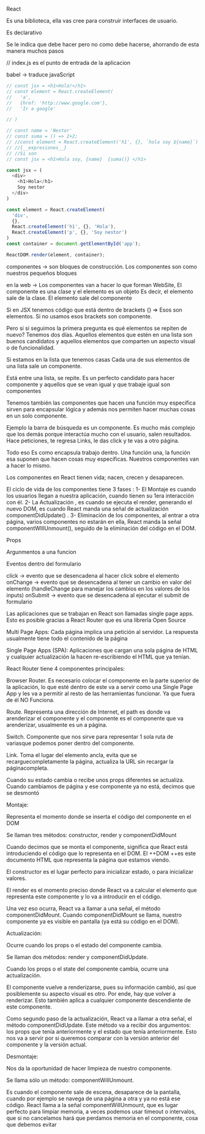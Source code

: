 React

Es una biblioteca, ella vas cree para construir interfaces de usuario.

Es declarativo

Se le indica que debe hacer pero no como debe hacerse, ahorrando de esta manera muchos pasos


//
index.js es el punto de entrada de la aplicacion 

babel -> traduce javaScript

```js
// const jsx = <h1>Hola!</h1>
// const element = React.createElement(
//   'a',
//   {href: 'http://www.google.com'},
//   'Ir a google'

// )

// const name = 'Nestor'
// const suma = () => 2+2;
// //const element = React.createElement('h1', {}, `hola soy ${name}`)
// //{__expresiones__}
// //Si son 
// const jsx = <h1>Hola soy, {name}  {suma()} </h1>

const jsx = (
  <div>
    <h1>Hola</h1>
    Soy nestor
  </div>
)

const element = React.createElement(
  'div',
  {},
  React.createElement('h1', {}, 'Hola'),
  React.createElement('p', {}, 'Soy nestor')
)
const container = document.getElementById('app');

ReactDOM.render(element, container);

```
componentes -> son bloques de construcción.
Los componentes son como nuestros pequeños bloques

en la web -> Los componentes van a hacer lo que forman WebSite, 
El componente es una clase y el elemento es un objeto Es decir, el elemento sale de la clase. El elemento sale del componente 

Si en JSX tenemos código que está dentro de brackets {} => Esos son elementos.
Si no usamos esos brackets son componente. 

Pero si si seguimos la primera pregunta es qué elementos se repiten de nuevo?
Tenemos dos días. Aquellos elementos que estén en una lista son buenos candidatos y aquellos elementos que comparten un aspecto visual o de funcionalidad. 

Si estamos en la lista que tenemos casas Cada una de sus elementos de una lista sale un componente. 

Está entre una lista, se repite. Es un perfecto candidato para hacer componente y aquellos que se vean igual y que trabaje igual son componentes

Tenemos también las componentes que hacen una función muy específica sirven para encapsular lógica y además nos permiten hacer muchas cosas en un solo componente. 

Ejemplo la barra de búsqueda es un componente. Es mucho más complejo que los demás porque interactúa mucho con el usuario, salen resultados. Hace peticiones, te regresa Links, le das click y te vas a otro página. 

Todo eso Es como encapsula trabajo dentro. Una función una, la función esa suponen que hacen cosas muy específicas. Nuestros componentes van a hacer lo mismo. 

Los componentes en React tienen vida; nacen, crecen y desaparecen.

El ciclo de vida de los componentes tiene 3 fases :
1- El Montaje es cuando los usuarios llegan a nuestra aplicación, cuando tienen su 1era interacción con él.
2- La Actualización , es cuando se ejecuta el render, generando el nuevo DOM, es cuando React manda una señal de actualización componentDidUpdate() .
3- Eliminación de los componentes, al entrar a otra página, varios componentes no estarán en ella, React manda la señal componentWIllUnmount(), seguido de la eliminación del código en el DOM.

Props

Argunmentos a una funcion

Eventos dentro del formulario

click -> evento que se desencadena al hacer click sobre el elemento
onChange -> evento que se desencadena al tener un cambio en valor del elemento (handleChange para manejar los cambios en los valores de los inputs)
onSubmit -> evento que se desencadena al ejecutar el submit de formulario

Las aplicaciones que se trabajan en React son llamadas single page apps. Esto es posible gracias a React Router que es una librería Open Source

Multi Page Apps: Cada página implica una petición al servidor. La respuesta usualmente tiene todo el contenido de la página

Single Page Apps (SPA): Aplicaciones que cargan una sola página de HTML y cualquier actualización la hacen re-escribiendo el HTML que ya tenían.

React Router tiene 4 componentes principales:

Browser Router. Es necesario colocar el componente en la parte superior de la aplicación, lo que esté dentro de este va a servir como una Single Page App y les va a permitir al resto de las herramientas funcionar. Ya que fuera de él NO Funciona.

Route. Representa una dirección de Internet, el path es donde va arenderizar el componente y el componente es el componente que va arenderizar, usualmente es un a página.

Switch. Componente que nos sirve para representar 1 sola ruta de variasque podemos poner dentro del componente.

Link. Toma el lugar del elemento ancla, evita que se recarguecompletamente la página, actualiza la URL sin recargar la páginacompleta.

Cuando su estado cambia o recibe unos props diferentes se actualiza. 
Cuando cambiamos de página y ese componente ya no está, decimos que se desmontó

Montaje:

Representa el momento donde se inserta el código del componente en el DOM

Se llaman tres métodos: 
constructor, render y componentDidMount

Cuando decimos que se monta el componente, significa que React está introduciendo el código que lo representa en el DOM. El ++DOM ++es este documento HTML que representa la página que estamos viendo.

El constructor es el lugar perfecto para inicializar estado, o para inicializar valores.

El render es el momento preciso donde React va a calcular el elemento que representa este componente y lo va a introducir en el código.

Una vez eso ocurra, React va a llamar a una señal, el método componentDidMount. Cuando componentDidMount se llama, nuestro componente ya es visible en pantalla (ya está su código en el DOM).

Actualización:

Ocurre cuando los props o el estado del componente cambia.

Se llaman dos métodos: render y componentDidUpdate.

Cuando los props o el state del componente cambia, ocurre una actualización.

El componente vuelve a renderizarse, pues su información cambió, así que posiblemente su aspecto visual es otro. Por ende, hay que volver a renderizar. Esto también aplica a cualquier componente descendiente de este componente.

Como segundo paso de la actualización, React va a llamar a otra señal, el método componentDidUpdate. Este método va a recibir dos argumentos: los props que tenía anteriormente y el estado que tenía anteriormente. Esto nos va a servir por si queremos comparar con la versión anterior del componente y la versión actual.


Desmontaje:

Nos da la oportunidad de hacer limpieza de nuestro componente.

Se llama sólo un método: componentWillUnmount.

Es cuando el componente sale de escena, desaparece de la pantalla, cuando por ejemplo se navega de una página a otra y ya no está ese código.
React llama a la señal componentWillUnmount, que es lugar perfecto para limpiar memoria, a veces podemos usar timeout o intervalos, que si no cancelamos hará que perdamos memoria en el componente, cosa que debemos evitar